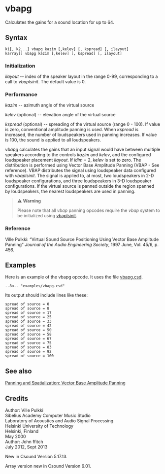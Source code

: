 <!--
id:vbapg
category:Signal Modifiers:Panning and Spatialization
-->
# vbapg

Calculates the gains for a sound location for up to 64.

## Syntax
``` csound-orc
k1[, k2...] vbapg kazim [,kelev] [, kspread] [, ilayout]
karray[] vbapg kazim [,kelev] [, kspread] [, ilayout]
```

### Initialization

_ilayout_ -- index of the speaker layout in the range 0-99, corresponding to a call to
_vbaplsinit_.  The default value is 0.

### Performance

_kazim_ -- azimuth angle of the virtual source

_kelev_ (optional) -- elevation angle of the virtual source

_kspread_ (optional) -- spreading of the virtual source (range 0 - 100).  If value is zero, conventional amplitude panning is used. When _kspread_ is increased, the number of loudspeakers used in panning increases. If value is 100, the sound is applied to all loudspeakers.

_vbapg_ calculates the gains that an input signal would have between multiple speakers according to the controls _kazim_ and _kelev_, and the configured loudspeaker placement _ilayout_.  If _idim_ = 2, _kelev_ is set to zero. The distribution is performed using Vector Base Amplitude Panning (VBAP - See reference).  VBAP distributes the signal using loudspeaker data configured with _vbaplsinit_. The signal is applied to, at most, two loudspeakers in 2-D loudspeaker configurations, and three loudspeakers in 3-D loudspeaker configurations. If the virtual source is panned outside the region spanned by loudspeakers, the nearest loudspeakers are used in panning.

> :warning: **Warning**
>
> Please note that all _vbap_ panning opcodes require the _vbap_ system to be initialized using [vbaplsinit](../../opcodes/vbaplsinit).

### Reference

Ville Pulkki: &#8220;Virtual Sound Source Positioning Using Vector Base Amplitude Panning&#8221; _Journal of the Audio Engineering Society_, 1997 June, Vol. 45/6, p. 456.

## Examples

Here is an example of the vbapg opcode. It uses the file [vbapg.csd](../../examples/vbapg.csd).

``` csound-csd title="Example of the vbapg opcode." linenums="1"
--8<-- "examples/vbapg.csd"
```

Its output should include lines like these:

```
spread of source = 0
spread of source = 8
spread of source = 17
spread of source = 25
spread of source = 33
spread of source = 42
spread of source = 50
spread of source = 58
spread of source = 67
spread of source = 75
spread of source = 83
spread of source = 92
spread of source = 100
```

## See also

[Panning and Spatialization: Vector Base Amplitude Panning](../../sigmod/panspatl)

## Credits

Author: Ville Pulkki<br>
Sibelius Academy Computer Music Studio<br>
Laboratory of Acoustics and Audio Signal Processing<br>
Helsinki University of Technology<br>
Helsinki, Finland<br>
May 2000<br>
Author: John ffitch<br>
July 2012, Sept 2013<br>

New in Csound Version 5.17.13.

Array version new in Csound Version 6.01.
